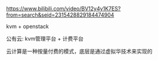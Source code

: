 
https://www.bilibili.com/video/BV12y4y1K7ES?from=search&seid=2315428829184474904

kvm + openstack

公有云: kvm管理平台 + 计费平台 

云计算是一种按量付费的模式，底层是通过虚拟华技术来实现的
